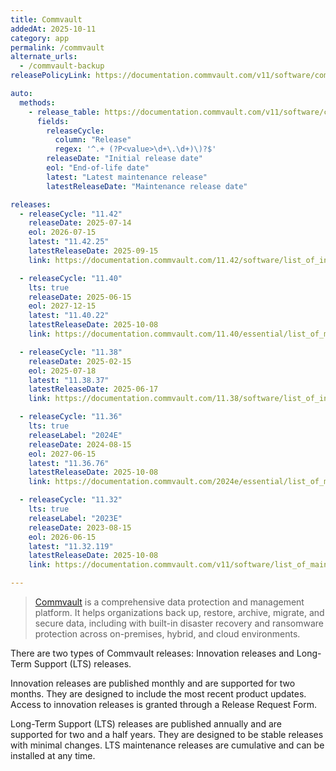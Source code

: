 ```yaml
---
title: Commvault
addedAt: 2025-10-11
category: app
permalink: /commvault
alternate_urls:
  - /commvault-backup
releasePolicyLink: https://documentation.commvault.com/v11/software/commvault_software_releases_release_types_and_release_tracks.html

auto:
  methods:
    - release_table: https://documentation.commvault.com/v11/software/commvault_software_releases_release_types_and_release_tracks.html
      fields:
        releaseCycle:
          column: "Release"
          regex: '^.+ (?P<value>\d+\.\d+)\)?$'
        releaseDate: "Initial release date"
        eol: "End-of-life date"
        latest: "Latest maintenance release"
        latestReleaseDate: "Maintenance release date"

releases:
  - releaseCycle: "11.42"
    releaseDate: 2025-07-14
    eol: 2026-07-15
    latest: "11.42.25"
    latestReleaseDate: 2025-09-15
    link: https://documentation.commvault.com/11.42/software/list_of_innovation_update_releases_in_11_42.html

  - releaseCycle: "11.40"
    lts: true
    releaseDate: 2025-06-15
    eol: 2027-12-15
    latest: "11.40.22"
    latestReleaseDate: 2025-10-08
    link: https://documentation.commvault.com/11.40/essential/list_of_maintenance_releases_in_11_40.html

  - releaseCycle: "11.38"
    releaseDate: 2025-02-15
    eol: 2025-07-18
    latest: "11.38.37"
    latestReleaseDate: 2025-06-17
    link: https://documentation.commvault.com/11.38/software/list_of_innovation_update_releases_in_11_38.html

  - releaseCycle: "11.36"
    lts: true
    releaseLabel: "2024E"
    releaseDate: 2024-08-15
    eol: 2027-06-15
    latest: "11.36.76"
    latestReleaseDate: 2025-10-08
    link: https://documentation.commvault.com/2024e/essential/list_of_maintenance_releases_for_commvault_platform_release_2024e.html

  - releaseCycle: "11.32"
    lts: true
    releaseLabel: "2023E"
    releaseDate: 2023-08-15
    eol: 2026-06-15
    latest: "11.32.119"
    latestReleaseDate: 2025-10-08
    link: https://documentation.commvault.com/v11/software/list_of_maintenance_releases_for_commvault_platform_release_2023e.html

---
```


> [Commvault](https://www.commvault.com) is a comprehensive data protection and management platform.
> It helps organizations back up, restore, archive, migrate, and secure data, including with built-in
> disaster recovery and ransomware protection across on-premises, hybrid, and cloud environments.

There are two types of Commvault releases: Innovation releases and Long-Term Support (LTS) releases.

Innovation releases are published monthly and are supported for two months.
They are designed to include the most recent product updates.
Access to innovation releases is granted through a Release Request Form.

Long-Term Support (LTS) releases are published annually and are supported for two and a half years.
They are designed to be stable releases with minimal changes.
LTS maintenance releases are cumulative and can be installed at any time.
